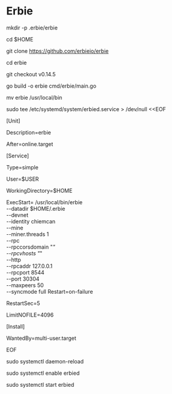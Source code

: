 # Erbie
mkdir -p .erbie/erbie

cd $HOME

git clone https://github.com/erbieio/erbie

cd erbie

git checkout v0.14.5

go build -o erbie cmd/erbie/main.go

mv erbie /usr/local/bin


sudo tee /etc/systemd/system/erbied.service > /dev/null <<EOF

[Unit]

Description=erbie

After=online.target

[Service]

Type=simple

User=$USER

WorkingDirectory=$HOME

ExecStart= /usr/local/bin/erbie \
  --datadir $HOME/.erbie \
  --devnet \
  --identity chiemcan \
  --mine \
  --miner.threads 1 \
  --rpc \
  --rpccorsdomain "*" \
  --rpcvhosts "*" \
  --http \
  --rpcaddr 127.0.0.1 \
  --rpcport 8544 \
  --port 30304 \
  --maxpeers 50 \
  --syncmode full
Restart=on-failure

RestartSec=5

LimitNOFILE=4096

[Install]

WantedBy=multi-user.target

EOF

sudo systemctl daemon-reload

sudo systemctl enable erbied

sudo systemctl start erbied
